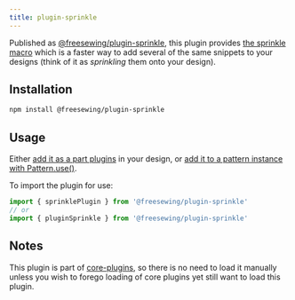```yaml
---
title: plugin-sprinkle
---
```


Published as [@freesewing/plugin-sprinkle][1], this plugin provides [the
sprinkle macro](/reference/macros/sprinkle) which is a faster way to add
several of the same snippets to your designs (think of it as _sprinkling_ them
onto your design).

## Installation

```sh
npm install @freesewing/plugin-sprinkle
```

## Usage

Either [add it as a part plugins](/reference/api/part/config/plugins) in your
design, or [add it to a pattern instance with
Pattern.use()](/reference/api/pattern/use).

To import the plugin for use:
```js
import { sprinklePlugin } from '@freesewing/plugin-sprinkle'
// or
import { pluginSprinkle } from '@freesewing/plugin-sprinkle'
```

## Notes

This plugin is part of [core-plugins](/reference/plugins/core),
so there is no need to load it manually unless you wish to forego
loading of core plugins yet still want to load this plugin.

[1]: https://www.npmjs.com/package/@freesewing/plugin-sprinkle
